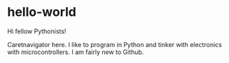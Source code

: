 # hello-world

Hi fellow Pythonists!

Caretnavigator here. I like to program in Python and tinker with electronics with microcontrollers.
I am fairly new to Github.
